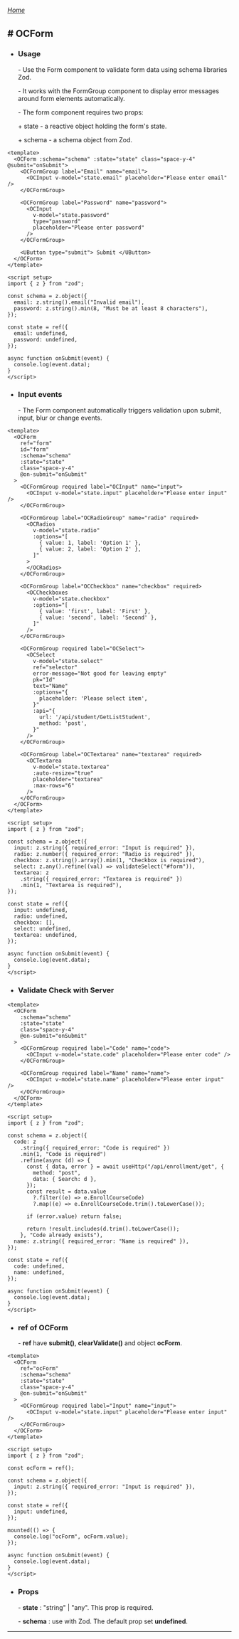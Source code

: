 ###### [Home](/_doc)

## \# **OCForm**

- ### **Usage**

  \- Use the Form component to validate form data using schema libraries Zod.

  \- It works with the FormGroup component to display error messages around form elements automatically.

  \- The form component requires two props:

  \+ state - a reactive object holding the form's state.

  \+ schema - a schema object from Zod.

```vue
<template>
  <OCForm :schema="schema" :state="state" class="space-y-4" @submit="onSubmit">
    <OCFormGroup label="Email" name="email">
      <OCInput v-model="state.email" placeholder="Please enter email" />
    </OCFormGroup>

    <OCFormGroup label="Password" name="password">
      <OCInput
        v-model="state.password"
        type="password"
        placeholder="Please enter password"
      />
    </OCFormGroup>

    <UButton type="submit"> Submit </UButton>
  </OCForm>
</template>

<script setup>
import { z } from "zod";

const schema = z.object({
  email: z.string().email("Invalid email"),
  password: z.string().min(8, "Must be at least 8 characters"),
});

const state = ref({
  email: undefined,
  password: undefined,
});

async function onSubmit(event) {
  console.log(event.data);
}
</script>
```

- ### **Input events**

  \- The Form component automatically triggers validation upon submit, input, blur or change events.

```vue
<template>
  <OCForm
    ref="form"
    id="form"
    :schema="schema"
    :state="state"
    class="space-y-4"
    @on-submit="onSubmit"
  >
    <OCFormGroup required label="OCInput" name="input">
      <OCInput v-model="state.input" placeholder="Please enter input" />
    </OCFormGroup>

    <OCFormGroup label="OCRadioGroup" name="radio" required>
      <OCRadios
        v-model="state.radio"
        :options="[
          { value: 1, label: 'Option 1' },
          { value: 2, label: 'Option 2' },
        ]"
      >
      </OCRadios>
    </OCFormGroup>

    <OCFormGroup label="OCCheckbox" name="checkbox" required>
      <OCCheckboxes
        v-model="state.checkbox"
        :options="[
          { value: 'first', label: 'First' },
          { value: 'second', label: 'Second' },
        ]"
      />
    </OCFormGroup>

    <OCFormGroup required label="OCSelect">
      <OCSelect
        v-model="state.select"
        ref="selector"
        error-message="Not good for leaving empty"
        pk="Id"
        text="Name"
        :options="{
          placeholder: 'Please select item',
        }"
        :api="{
          url: '/api/student/GetListStudent',
          method: 'post',
        }"
      />
    </OCFormGroup>

    <OCFormGroup label="OCTextarea" name="textarea" required>
      <OCTextarea
        v-model="state.textarea"
        :auto-resize="true"
        placeholder="textarea"
        :max-rows="6"
      />
    </OCFormGroup>
  </OCForm>
</template>

<script setup>
import { z } from "zod";

const schema = z.object({
  input: z.string({ required_error: "Input is required" }),
  radio: z.number({ required_error: "Radio is required" }),
  checkbox: z.string().array().min(1, "Checkbox is required"),
  select: z.any().refine((val) => validateSelect("#form")),
  textarea: z
    .string({ required_error: "Textarea is required" })
    .min(1, "Textarea is required"),
});

const state = ref({
  input: undefined,
  radio: undefined,
  checkbox: [],
  select: undefined,
  textarea: undefined,
});

async function onSubmit(event) {
  console.log(event.data);
}
</script>
```

- ### Validate Check with Server

```vue
<template>
  <OCForm
    :schema="schema"
    :state="state"
    class="space-y-4"
    @on-submit="onSubmit"
  >
    <OCFormGroup required label="Code" name="code">
      <OCInput v-model="state.code" placeholder="Please enter code" />
    </OCFormGroup>

    <OCFormGroup required label="Name" name="name">
      <OCInput v-model="state.name" placeholder="Please enter input" />
    </OCFormGroup>
  </OCForm>
</template>

<script setup>
import { z } from "zod";

const schema = z.object({
  code: z
    .string({ required_error: "Code is required" })
    .min(1, "Code is required")
    .refine(async (d) => {
      const { data, error } = await useHttp("/api/enrollment/get", {
        method: "post",
        data: { Search: d },
      });
      const result = data.value
        ?.filter((e) => e.EnrollCourseCode)
        ?.map((e) => e.EnrollCourseCode.trim().toLowerCase());

      if (error.value) return false;

      return !result.includes(d.trim().toLowerCase());
    }, "Code already exists"),
  name: z.string({ required_error: "Name is required" }),
});

const state = ref({
  code: undefined,
  name: undefined,
});

async function onSubmit(event) {
  console.log(event.data);
}
</script>
```

- ### ref of OCForm

  \- **ref** have **submit()**, **clearValidate()** and object **ocForm**.

```vue
<template>
  <OCForm
    ref="ocForm"
    :schema="schema"
    :state="state"
    class="space-y-4"
    @on-submit="onSubmit"
  >
    <OCFormGroup required label="Input" name="input">
      <OCInput v-model="state.input" placeholder="Please enter input" />
    </OCFormGroup>
  </OCForm>
</template>

<script setup>
import { z } from "zod";

const ocForm = ref();

const schema = z.object({
  input: z.string({ required_error: "Input is required" }),
});

const state = ref({
  input: undefined,
});

mounted(() => {
  console.log("ocForm", ocForm.value);
});

async function onSubmit(event) {
  console.log(event.data);
}
</script>
```

- ### **Props**

  \- **state** : "string" | "any". This prop is required.

  \- **schema** : use with Zod. The default prop set **undefined**.

---
